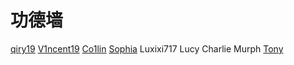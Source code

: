 # 功德墙

[qiry19](https://github.com/SamSeven777) [V1ncent19](https://v1ncent19.github.io/) [Co1lin](https://co1in.me/) [Sophia](https://www.zhihu.com/people/wanrong6) Luxixi717 Lucy Charlie Murph [Tony](https://tony-zhn.github.io/)